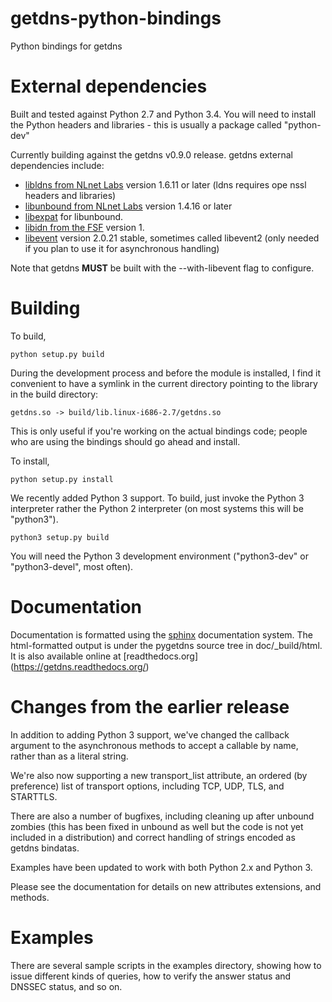 getdns-python-bindings
======================

Python bindings for getdns

External dependencies
=====================

Built and tested against Python 2.7 and Python 3.4.  You will need to install
the Python headers and libraries - this is usually a package
called "python-dev"

Currently building against the getdns v0.9.0 release.
getdns external dependencies include:

* [libldns from NLnet Labs](https://www.nlnetlabs.nl/projects/ldns/) version 1.6.11 or later (ldns requires ope
nssl headers and libraries)
* [libunbound from NLnet Labs](http://www.nlnetlabs.nl/projects/unbound/) version 1.4.16 or later
* [libexpat](http://expat.sourceforge.net/) for libunbound.
* [libidn from the FSF](http://www.gnu.org/software/libidn/) version 1.
* [libevent](http://libevent.org) version 2.0.21 stable, sometimes called libevent2 (only needed if you plan to
 use it for asynchronous handling)

Note that getdns **MUST** be built with the --with-libevent flag to
configure.

Building
========
To build, 

```
python setup.py build 
````

During the development process and before the module is installed, I
find it convenient to have a symlink in the current directory pointing
to the library in the build directory:

```
getdns.so -> build/lib.linux-i686-2.7/getdns.so
```

This is only useful if you're working on the actual bindings code;
people who are using the bindings should go ahead and install.

 To install,

```
python setup.py install
````

We recently added Python 3 support.  To build, just invoke
the Python 3 interpreter rather the Python 2 interpreter (on
most systems this will be "python3").  

```
python3 setup.py build
```
You will need the
Python 3 development environment ("python3-dev" or
"python3-devel", most often).


Documentation
=============

Documentation is formatted using the [sphinx](http://sphinx-doc.org/)
documentation system.  The html-formatted output is under the pygetdns
source tree in doc/_build/html.  It is also available online at [readthedocs.org]
(https://getdns.readthedocs.org/)

Changes from the earlier release
================================

In addition to adding Python 3 support, we've changed the callback
argument to the asynchronous methods to accept a callable by name,
rather than as a literal string.

We're also now supporting a new transport_list attribute, an
ordered (by preference) list of transport options, including
TCP, UDP, TLS, and STARTTLS.

There are also a number of bugfixes, including cleaning up
after unbound zombies (this has been fixed in unbound as well
but the code is not yet included in a distribution) and
correct handling of strings encoded as getdns bindatas.

Examples have been updated to work with both Python 2.x and
Python 3.

Please see the documentation for details on new attributes 
extensions, and methods.

Examples
========

There are several sample scripts in the examples directory, showing how to 
issue different kinds of queries, how to verify the answer status and DNSSEC
status, and so on.

